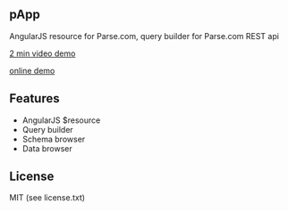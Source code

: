 ## pApp
AngularJS resource for Parse.com, query builder for Parse.com REST api

[2 min video demo](https://www.youtube.com/watch?v=fZ3_NGLKE2U)

[online demo](http://parse.whitneyland.com)

## Features

* AngularJS $resource
* Query builder
* Schema browser
* Data browser

## License

MIT (see license.txt)

